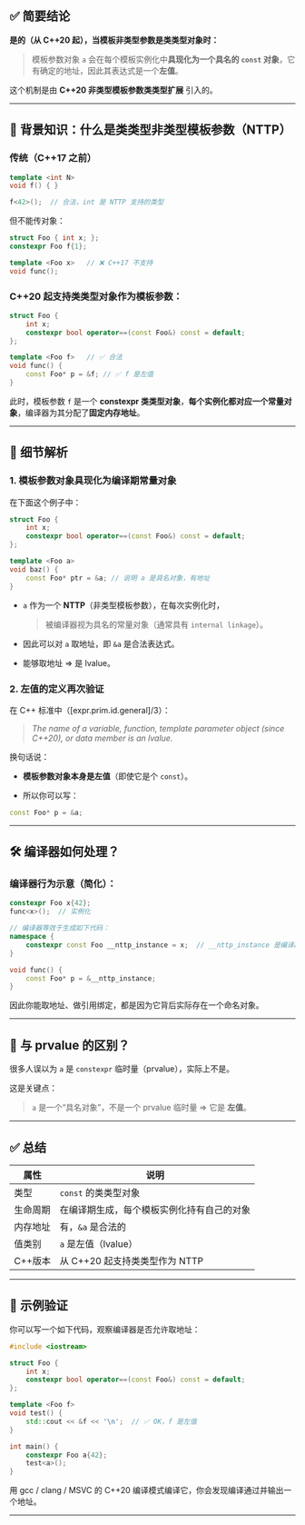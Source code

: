 ## ✅ 简要结论

**是的（从 C++20 起），当模板非类型参数是类类型对象时：**

> 模板参数对象 `a` 会在每个模板实例化中**具现化为一个具名的 `const` 对象**，它有确定的地址，因此其表达式是一个**左值**。

这个机制是由 **C++20 非类型模板参数类类型扩展** 引入的。

---

## 🧠 背景知识：什么是类类型非类型模板参数（NTTP）

### 传统（C++17 之前）

```cpp
template <int N>
void f() { }

f<42>();  // 合法，int 是 NTTP 支持的类型
```

但不能传对象：

```cpp
struct Foo { int x; };
constexpr Foo f{1};

template <Foo x>   // ❌ C++17 不支持
void func();
```

### C++20 起支持类类型对象作为模板参数：

```cpp
struct Foo {
    int x;
    constexpr bool operator==(const Foo&) const = default;
};

template <Foo f>   // ✅ 合法
void func() {
    const Foo* p = &f; // ✅ f 是左值
}
```

此时，模板参数 `f` 是一个 **constexpr 类类型对象**，**每个实例化都对应一个常量对象**，编译器为其分配了**固定内存地址**。

---

## 🔬 细节解析

### 1\. 模板参数对象具现化为编译期常量对象

在下面这个例子中：

```cpp
struct Foo {
    int x;
    constexpr bool operator==(const Foo&) const = default;
};

template <Foo a>
void baz() {
    const Foo* ptr = &a; // 说明 a 是具名对象，有地址
}
```

-   `a` 作为一个 **NTTP**（非类型模板参数），在每次实例化时，
    
    > 被编译器视为具名的常量对象（通常具有 `internal linkage`）。
    
-   因此可以对 `a` 取地址，即 `&a` 是合法表达式。
    
-   能够取地址 ⇒ 是 lvalue。
    

### 2\. 左值的定义再次验证

在 C++ 标准中（\[expr.prim.id.general\]/3）：

> *The name of a variable, function, template parameter object (since C++20), or data member is an lvalue.*

换句话说：

-   **模板参数对象本身是左值**（即使它是个 `const`）。
    
-   所以你可以写：
    

```cpp
const Foo* p = &a;
```

---

## 🛠️ 编译器如何处理？

### 编译器行为示意（简化）：

```cpp
constexpr Foo x{42};
func<x>();  // 实例化

// 编译器等效于生成如下代码：
namespace {
    constexpr const Foo __nttp_instance = x;  // __nttp_instance 是编译期对象
}

void func() {
    const Foo* p = &__nttp_instance;
}
```

因此你能取地址、做引用绑定，都是因为它背后实际存在一个命名对象。

---

## 🧩 与 prvalue 的区别？

很多人误以为 `a` 是 `constexpr` 临时量（prvalue），实际上不是。

这是关键点：

> `a` 是一个“具名对象”，不是一个 prvalue 临时量 ⇒ 它是 **左值**。

---

## ✅ 总结

| 属性 | 说明 |
| --- | --- |
| 类型 | `const` 的类类型对象 |
| 生命周期 | 在编译期生成，每个模板实例化持有自己的对象 |
| 内存地址 | 有，`&a` 是合法的 |
| 值类别 | `a` 是左值（lvalue） |
| C++版本 | 从 C++20 起支持类类型作为 NTTP |

---

## 🧪 示例验证

你可以写一个如下代码，观察编译器是否允许取地址：

```cpp
#include <iostream>

struct Foo {
    int x;
    constexpr bool operator==(const Foo&) const = default;
};

template <Foo f>
void test() {
    std::cout << &f << '\n';  // ✅ OK，f 是左值
}

int main() {
    constexpr Foo a{42};
    test<a>();
}
```

用 gcc / clang / MSVC 的 C++20 编译模式编译它，你会发现编译通过并输出一个地址。

---